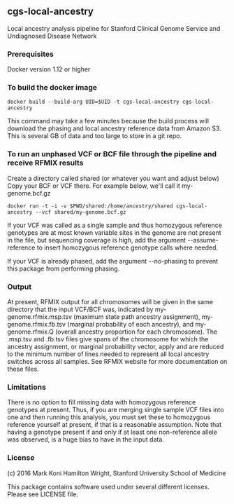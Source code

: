 ## cgs-local-ancestry
Local ancestry analysis pipeline for Stanford Clinical Genome Service and Undiagnosed Disease Network

### Prerequisites
Docker version 1.12 or higher

### To build the docker image

`docker build --build-arg UID=$UID -t cgs-local-ancestry cgs-local-ancestry`

This command may take a few minutes because the build process will download the phasing and
local ancestry reference data from Amazon S3. This is several GB of data and too large to
store in a git repo.

### To run an unphased VCF or BCF file through the pipeline and receive RFMIX results

Create a directory called shared (or whatever you want and adjust below)
Copy your BCF or VCF there. For example below, we'll call it my-genome.bcf.gz

`docker run -t -i -v $PWD/shared:/home/ancestry/shared cgs-local-ancestry --vcf shared/my-genome.bcf.gz`

If your VCF was called as a single sample and thus homozygous reference genotypes are at most known variable sites in the genome are not present in the file, but sequencing coverage is high, add the argument --assume-reference to insert homozygous reference genotype calls where needed.

If your VCF is already phased, add the argument --no-phasing to prevent this package from performing phasing.

### Output

At present, RFMIX output for all chromosomes will be given in the same directory that the input VCF/BCF was, indicated by my-genome.rfmix.msp.tsv (maximum state path ancestry assignment), my-genome.rfmix.fb.tsv (marginal probability of each ancestry), and my-genome.rfmix.Q (overall ancestry proportion for each chromosome). The .msp.tsv and .fb.tsv files give spans of the chromosome for which the ancestry assignment, or marginal probability vector, apply and are reduced to the minimum number of lines needed to represent all local ancestry switches across all samples. See RFMIX website for more documentation on these files.

### Limitations

There is no option to fill missing data with homozygous reference genotypes at present. Thus, if you are merging single sample VCF files into one and then running this analysis, you must set these to homozygous reference yourself at present, if that is a reasonable assumption. Note that having a genotype present if and only if at least one non-reference allele was observed, is a huge bias to have in the input data.

### License

(c) 2016 Mark Koni Hamilton Wright, Stanford University School of Medicine

This package contains software used under several different licenses. Please see LICENSE file. 
